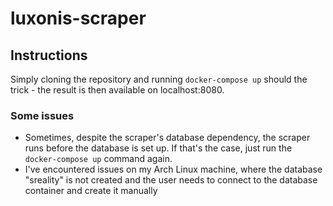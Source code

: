 # luxonis-scraper

## Instructions
Simply cloning the repository and running ``docker-compose up`` should the trick - the result is then available on localhost:8080.

### Some issues
- Sometimes, despite the scraper's database dependency, the scraper runs before the database is set up. If that's the case, just run the ``docker-compose up`` command again.
- I've encountered issues on my Arch Linux machine, where the database "sreality" is not created and the user needs to connect to the database container and create it manually
